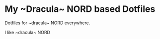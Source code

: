 # My ~Dracula~ NORD based Dotfiles


Dotfiles for ~dracula~ NORD everywhere.

I like ~dracula~ NORD
